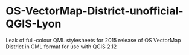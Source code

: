 # OS-VectorMap-District-unofficial-QGIS-Lyon
Leak of full-colour QML stylesheets for 2015 release of OS VectorMap District in GML format for use with QGIS 2.12
